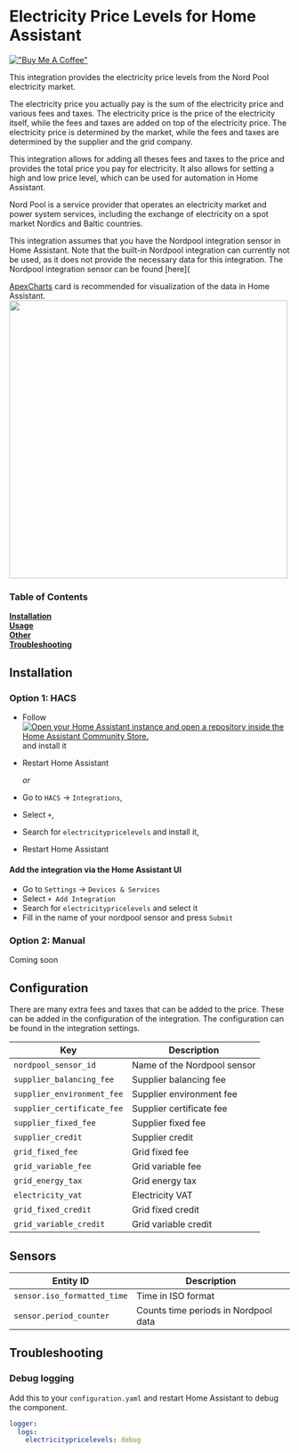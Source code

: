 # Electricity Price Levels for Home Assistant
[!["Buy Me A Coffee"](https://www.buymeacoffee.com/assets/img/custom_images/orange_img.png)](https://buymeacoffee.com/klurige)

This integration provides the electricity price levels from the Nord Pool electricity market.

The electricity price you actually pay is the sum of the electricity price and various fees and taxes. The electricity price is the price of the electricity itself, while the fees and taxes are added on top of the electricity price. The electricity price is determined by the market, while the fees and taxes are determined by the supplier and the grid company.

This integration allows for adding all theses fees and taxes to the price and provides the total price you pay for electricity.
It also allows for setting a high and low price level, which can be used for automation in Home Assistant.

Nord Pool is a service provider that operates an electricity market and power system services, including the exchange of electricity on a spot market Nordics and Baltic countries.

This integration assumes that you have the Nordpool integration sensor in Home Assistant. Note that the built-in Nordpool integration can currently not be used, as it does not provide the necessary data for this integration. The Nordpool integration sensor can be found [here](


[ApexCharts](https://github.com/RomRider/apexcharts-card) card is recommended for visualization of the data in Home Assistant.<br>
<img src="https://user-images.githubusercontent.com/5879533/210006998-d8ebd401-5a92-471d-9072-4e6b1c69b779.png" width="500"/>

### Table of Contents
**[Installation](#installation)**<br>
**[Usage](#usage)**<br>
**[Other](#other)**<br>
**[Troubleshooting](#troubleshooting)**<br>

## Installation

### Option 1: HACS

- Follow [![Open your Home Assistant instance and open a repository inside the Home Assistant Community Store.](https://my.home-assistant.io/badges/hacs_repository.svg)](https://my.home-assistant.io/redirect/hacs_repository/?owner=custom-components&repository=electricitypricelevels&category=integration) and install it
- Restart Home Assistant

  *or*
- Go to `HACS` -> `Integrations`,
- Select `+`,
- Search for `electricitypricelevels` and install it,
- Restart Home Assistant

#### Add the integration via the Home Assistant UI
- Go to `Settings` -> `Devices & Services`
- Select `+ Add Integration`
- Search for `electricitypricelevels` and select it
- Fill in the name of your nordpool sensor and press `Submit`


### Option 2: Manual
Coming soon

## Configuration
There are many extra fees and taxes that can be added to the price. These can be added in the configuration of the integration. The configuration can be found in the integration settings.

| Key                      | Description                 |
|--------------------------|-----------------------------|
| `nordpool_sensor_id`     | Name of the Nordpool sensor |
| `supplier_balancing_fee`   | Supplier balancing fee      |
| `supplier_environment_fee` | Supplier environment fee    |
| `supplier_certificate_fee` | Supplier certificate fee    |
| `supplier_fixed_fee`     | Supplier fixed fee          |
| `supplier_credit`        | Supplier credit             |
| `grid_fixed_fee`         | Grid fixed fee              |
| `grid_variable_fee`      | Grid variable fee           |
| `grid_energy_tax`        | Grid energy tax             |
| `electricity_vat`        | Electricity VAT             |
| `grid_fixed_credit`      | Grid fixed credit           |
| `grid_variable_credit`   | Grid variable credit        |


## Sensors

| Entity ID                | Description                     |
|--------------------------|---------------------------------|
| `sensor.iso_formatted_time` | Time in ISO format             |
| `sensor.period_counter`  | Counts time periods in Nordpool data |

## Troubleshooting

### Debug logging
Add this to your `configuration.yaml` and restart Home Assistant to debug the component.

```yaml
logger:
  logs:
    electricitypricelevels: debug
```

